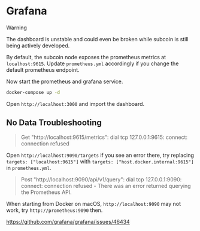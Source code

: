 # Grafana

> [!WARNING]
>
> The dashboard is unstable and could even be broken while subcoin is still being actively developed. 

By default, the subcoin node exposes the prometheus metrics at `localhost:9615`. Update `prometheus.yml`
accordingly if you change the default prometheus endpoint.

Now start the prometheus and grafana service.

```bash
docker-compose up -d
```

Open `http://localhost:3000` and import the dashboard.

## No Data Troubleshooting

> Get "http://localhost:9615/metrics": dial tcp 127.0.0.1:9615: connect: connection refused

Open `http://localhost:9090/targets` if you see an error there, try replacing `targets: ["localhost:9615"]` with `targets: ["host.docker.internal:9615"]` in `prometheus.yml`.

> Post "http://localhost:9090/api/v1/query": dial tcp 127.0.0.1:9090: connect: connection refused - There was an error returned querying the Prometheus API.

When starting from Docker on macOS, `http://localhost:9090` may not work, try `http://prometheus:9090` then.

https://github.com/grafana/grafana/issues/46434
